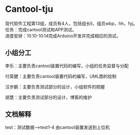 # Cantool-tju
现代软件工程第13组，成员有4人，包括组长ll，组员wbp，hh，fyj。  
任务：完成cantool测试和APP测试。  
进度安排：10.10-10.14完成Arduino开发并完成相应的测试。


## 小组分工
  		  
  李乐：主要负责cantool装置代码的编写，小组的任务监督与分配		
 
  付英健：主要负责cantool装置代码的编写，UML图的绘制

  汪步鹏：主要负责测试部分的设计，小组软件的把握		  

  胡慧：主要负责测试部分的设计，博客的维护		 

## 文档解释
  test：测试数据——>test1-4  由cantool装置发送到上位机
